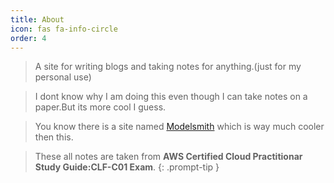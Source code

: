 ```yaml
---
title: About
icon: fas fa-info-circle
order: 4
---
```


> A site for writing blogs and taking notes for anything.(just for my personal use)


> I dont know why I am doing this even though I can take notes on a paper.But its more cool I guess.

> You know there is a site named [Modelsmith](https://modelsmith.info) which is way much cooler then this.

> These all notes are taken from **AWS Certified Cloud Practitionar Study Guide:CLF-C01 Exam**.
{: .prompt-tip }
